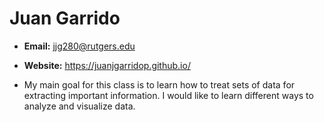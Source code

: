 # Juan Garrido

- **Email:** jjg280@rutgers.edu

- **Website:** https://juanjgarridop.github.io/

- My main goal for this class is to learn how to treat sets of data for extracting important information. I would like to learn different ways to analyze and visualize data. 
